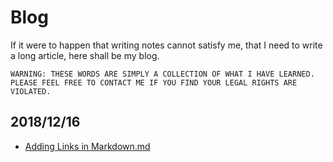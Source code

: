 # Blog

If it were to happen that writing notes cannot satisfy me, that I need to write a long article, here shall be my blog.

    WARNING: THESE WORDS ARE SIMPLY A COLLECTION OF WHAT I HAVE LEARNED. PLEASE FEEL FREE TO CONTACT ME IF YOU FIND YOUR LEGAL RIGHTS ARE VIOLATED.

## 2018/12/16

- [Adding Links in Markdown.md](https://github.com/AngeloHYang/Blog/blob/master/Dec.%202018/Adding%20Links%20in%20Markdown.md)
